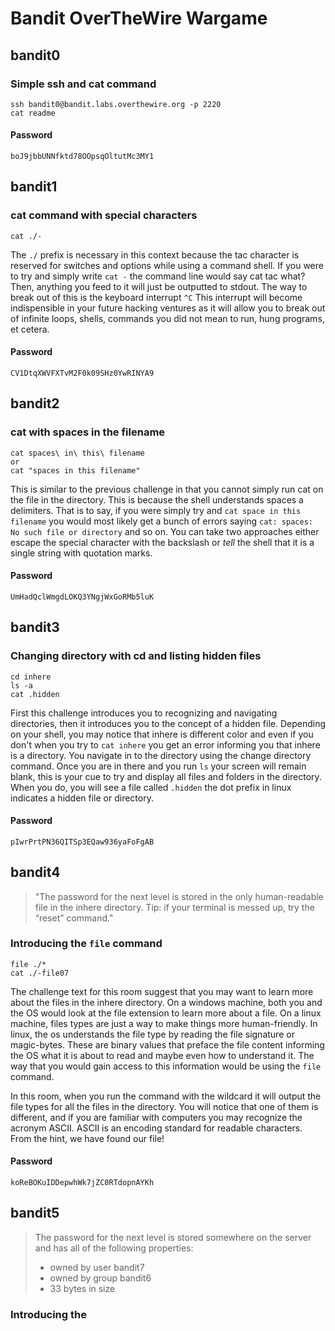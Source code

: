 # Bandit OverTheWire Wargame

## bandit0

### Simple ssh and cat command

    ssh bandit0@bandit.labs.overthewire.org -p 2220
    cat readme

#### Password

```
boJ9jbbUNNfktd78OOpsqOltutMc3MY1 
```

## bandit1

### cat command with special characters

    cat ./-

The ```./``` prefix is necessary in this context because the tac character is reserved for switches and options while using a command shell. If you were to try and simply write ``` cat - ``` the command line would say cat tac what? Then, anything you feed to it will just be outputted to stdout. The way to break out of this is the keyboard interrupt ```^C``` This interrupt will become indispensible in your future hacking ventures as it will allow you to break out of infinite loops, shells, commands you did not mean to run, hung programs, et cetera.

#### Password

```
CV1DtqXWVFXTvM2F0k09SHz0YwRINYA9 
```

## bandit2

### cat with spaces in the filename

    cat spaces\ in\ this\ filename
    or
    cat "spaces in this filename"

This is similar to the previous challenge in that you cannot simply run cat on the file in the directory. This is because the shell understands spaces a delimiters. That is to say, if you were simply try and ```cat space in this filename``` you would most likely get a bunch of errors saying ```cat: spaces: No such file or directory``` and so on. You can take two approaches either escape the special character with the backslash or *tell* the shell that it is a single string with quotation marks.

#### Password

    UmHadQclWmgdLOKQ3YNgjWxGoRMb5luK 

## bandit3

### Changing directory with cd and listing hidden files

    cd inhere
    ls -a
    cat .hidden

First this challenge introduces you to recognizing and navigating directories, then it introduces you to the concept of a hidden file. Depending on your shell, you may notice that inhere is different color and even if you don't when you try to ```cat inhere``` you get an error informing you that inhere is a directory. You navigate in to the directory using the change directory command. Once you are in there and you run ```ls``` your screen will remain blank, this is your cue to try and display all files and folders in the directory. When you do, you will see a file called ```.hidden``` the dot prefix in linux indicates a hidden file or directory.

#### Password

    pIwrPrtPN36QITSp3EQaw936yaFoFgAB 

## bandit4

> "The password for the next level is stored in the only human-readable file in the inhere directory. Tip: if your terminal is messed up, try the “reset” command."

### Introducing the ```file``` command

    file ./*
    cat ./-file07

The challenge text for this room suggest that you may want to learn more about the files in the inhere directory. On a windows machine, both you and the OS would look at the file extension to learn more about a file. On a linux machine, files types are just a way to make things more human-friendly. In linux, the os understands the file type by reading the file signature or magic-bytes. These are binary values that preface the file content informing the OS what it is about to read and maybe even how to understand it. The way that you would gain access to this information would be using the ```file``` command.

In this room, when you run the command with the wildcard it will output the file types for all the files in the directory. You will notice that one of them is different, and if you are familiar with computers you may recognize the acronym ASCII. ASCII is an encoding standard for readable characters. From the hint, we have found our file!

#### Password

    koReBOKuIDDepwhWk7jZC0RTdopnAYKh

## bandit5

> The password for the next level is stored somewhere on the server and has all of the following properties:
>
> * owned by user bandit7
> * owned by group bandit6
> * 33 bytes in size

### Introducing the
